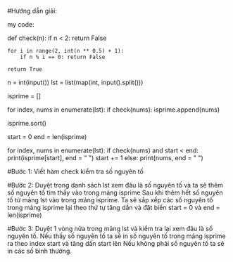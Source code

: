 #Hướng dẫn giải:

my code:

def check(n):
    if n < 2: return False
    
    for i in range(2, int(n ** 0.5) + 1):
        if n % i == 0: return False

    return True

n = int(input())
lst = list(map(int, input().split()))

isprime = []

for index, nums in enumerate(lst):
    if check(nums):
        isprime.append(nums)

isprime.sort()

start = 0
end = len(isprime)

for index, nums in enumerate(lst):
    if check(nums) and start < end:
        print(isprime[start], end = " ")
        start += 1
    else:
        print(nums, end = " ")


#Bước 1:
Viết hàm check kiểm tra số nguyên tố

#Bước 2:
Duyệt trong danh sách lst xem đâu là số nguyên tố và ta sẽ thêm số nguyên tố tìm thấy vào trong mảng isprime
Sau khi thêm hết số nguyên tố từ mảng lst vào trong mảng isprime. Ta sẽ sắp xếp các số nguyên tố trong mảng isprime lại theo thứ tự tăng dần và đặt biến start = 0 và end = len(isprime)

#Bước 3:
Duyệt 1 vòng nữa trong mảng lst và kiểm tra lại xem đâu là số nguyên tố. Nếu thấy số nguyên tố ta sẽ in số nguyên tố trong mảng isprime ra theo index start và tăng dần start lên
Nếu không phải số nguyên tố ta sẽ in các số bình thường.